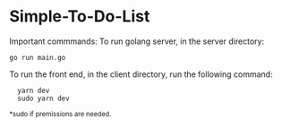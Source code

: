 # Simple-To-Do-List
Important commmands:
To run golang server, in the server directory:
  ```
  go run main.go
```
To run the front end, in the client directory, run the following command: 

```
  yarn dev
  sudo yarn dev
```

<sub>
*sudo if premissions are needed. 
</sub>
